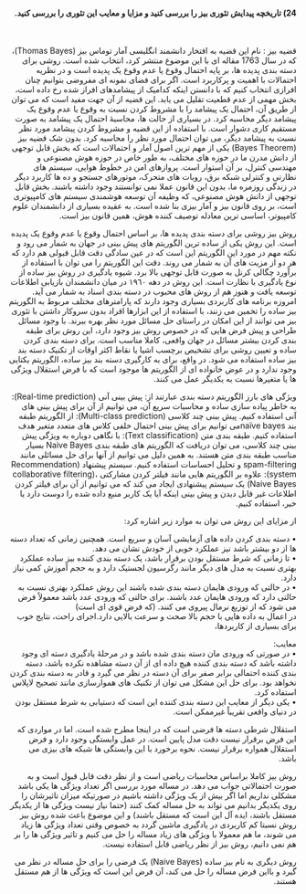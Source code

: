 
<div dir="rtl">
  
  #### 24)  تاریخچه پیدایش تئوری بیز را بررسی کنید و مزایا و معایب این تئوری را بررسی کنید.
  
  <br/>
  
قضیه بیز : نام این قضیه به افتخار دانشمند انگلیسی آمار توماس بیز (Thomas Bayes)،  که در سال 1763 مقاله ای با این موضوع منتشر کرد، انتخاب شده است. روشی برای دسته بندی پدیده ها، بر پایه احتمال وقوع یا عدم وقوع یک پدیده است و در نظریه احتمالات با اهمیت و پرکاربرد است. اگر برای فضای نمونه ای مفروضی بتوانیم چنان افرازی انتخاب کنیم که با دانستن اینکه کدامیک از پیشامدهای افراز شده رخ داده است، بخش مهمی از عدم قطعیت تقلیل می یابد.
این قضیه از آن جهت مفید است که می توان از طریق آن، احتمال یک پیشامد را با مشروط کردن نسبت به وقوع یا عدم وقوع یک پیشامد دیگر محاسبه کرد. در بسیاری از حالت ها، محاسبهٔ احتمال یک پیشامد به صورت مستقیم کاری دشوار است. با استفاده از این قضیه و مشروط کردن پیشامد مورد نظر نسبت به پیشامد دیگر، می توان احتمال مورد نظر را محاسبه کرد.
بدون شک قضیه بیز (Bayes Theorem) یکی از مهم ترین اصول آمار و احتمالات است که بخش قابل توجهی از دانش مدرن ما در حوزه های مختلف، به طور خاص در حوزه هوش مصنوعی و مهندسی کنترل، بر آن استوار است. پروازهای امن در خطوط هوایی، سیستم های نظارتی و کنترلی شبکه برق، روبات های متحرک، موتورهای جستجو و ده ها کاربرد دیگر در زندگی روزمره ما، بدون این قانون عملا نمی توانستند وجود داشته باشند. بخش قابل توجهی از دانش هوش مصنوعی، که وظیفه آن توسعه هوشمندی سیستم های کامپیوتری است، بر روی قانون بیز و آمار بیزی بنا شده است. به عقیده بسیاری از دانشمندان علوم کامپیوتر، اساسی ترین معادله توصیف کننده هوش، همین قانون بیز است.

روش بیز روشی برای دسته بندی پدیده ها، بر اساس احتمال وقوع یا عدم وقوع یک پدیده است. این روش یکی از ساده ترین الگوریتم های پیش بینی در جهان به شمار می رود و نکته مهم در مورد این الگوریتم این است که در عین سادگی دقت قابل قبولی هم دارد که هر دو از مزیت های آن به شمار می روند.
دقت این الگوریتم را می توان با استفاده از برآورد چگالی کرنل به صورت قابل توجهی بالا برد. شیوه یادگیری در روش بیز ساده از نوع یادگیری با نظارت است. این روش در دهه ١٩٦٠ در میان دانشمندان بازیابی اطلاعات توسعه یافت و هنوز هم از روش های محبوب در دسته بندی اسناد به شمار می آید.
امروزه برنامه های کاربردی بسیاری وجود دارند که پارامترهای مختلف مربوط به الگوریتم بیز ساده را تخمین می زنند، با استفاده از این ابزارها افراد بدون سروکار داشتن با تئوری بیز می توانند از این امکان در راستای حل مسائل مورد نظر بهره ببرند. با وجود مسائل طراحی و پیش فرض هایی که در خصوص روش بیز وجود دارد، این روش برای طبقه بندی کردن بیشتر مسائل در جهان واقعی، کاملا مناسب است.
برای دسته بندی کردن ساده و تعیین روشی برای تشخیص برچسب اشیا یا نقاط اکثر اوقات از تکنیک دسته بند بیز ساده استفاده می شود. در واقع، برای به کارگیری دسته بند بیز ساده، الگوریتم یکتایی وجود ندارد و در عوض خانواده ای از الگوریتم ها موجود است که با فرض استقلال ویژگی ها یا متغیرها نسبت به یکدیگر عمل می کنند.


ویژگی های بارز الگوریتم دسته بندی عبارتند از:
پیش بینی آنی (Real-time prediction): به خاطر پیاده سازی ساده و محاسبات سریع آن، می توانیم از آن برای پیش بینی های آنی استفاده کنیم.
پیش بینی چند کلاسی (Multi-class prediction): از الگوریتم طبقه بند  naïve bayesمی توانیم برای پیش بینی احتمال خلفی کلاس های متعدد متغیر هدف استفاده کنیم.
طبقه بندی متن (Text classification): با نگاهی دوباره به ویژگی پیش بینی چند کلاسی، می توان دریافت که الگوریتم های طبقه بندی Naive Bayes بسیار مناسب طبقه بندی متن هستند. به همین دلیل می توانیم از آنها برای حل مسائلی مانند spam-filtering و تحلیل احساسات استفاده کنیم.
سیستم پیشنهاد (Recommendation system): علاوه بر الگوریتم هایی مانند فیلتر کردن مشارکتی collaborative filtering)،(Naive Bayes یک سیستم پیشنهادی ایجاد می کند که می توانیم از آن برای فیلتر کردن اطلاعات غیر قابل دیدن و پیش بینی اینکه آیا یک کاربر منبع داده شده را دوست دارد یا خیر، استفاده کنیم.


از مزایای این روش می توان به موارد زیر اشاره کرد:<br/>
  
•	دسته بندی کردن داده های آزمایشی آسان و سریع است. همچنین زمانی که تعداد دسته ها از دو بیشتر باشد نیز عملکرد خوبی از خودش نشان می دهد.
<br/>
•	تا زمانی که شرط مستقل بودن برقرار باشد، یک دسته بندی کننده بیز ساده عملکرد بهتری نسبت به مدل های دیگر مانند رگرسیون لجستیک دارد و به حجم آموزش کمی نیاز دارد.
 <br/>
•	در حالتی که ورودی هایمان دسته بندی شده باشند این روش عملکرد بهتری نسبت به حالتی دارد که ورودی هایمان عدد باشند. برای حالتی که ورودی عدد باشد معمولاً فرض می شود که از توزیع نرمال پیروی می کنند. (که فرض قوی ای است)
<br/>
  در اعمال به داده هایی با حجم بالا صحت و سرعت بالایی دارد.اجرای راحت، نتایج خوب برای بسیاری از کاربردها،
  
معایب:
  <br/>
•	در صورتی که ورودی مان دسته بندی شده باشد و در مرحلهٔ یادگیری دسته ای وجود داشته باشد که دسته بندی کننده هیچ داده ای از آن دسته مشاهده نکرده باشد، دسته بندی کننده احتمالی برابر صفر برای آن دسته در نظر می گیرد و قادر به دسته بندی کردن نخواهد بود. برای حل این مشکل می توان از تکنیک های هموارسازی مانند تصحیح لاپلاس استفاده کرد.
 <br/>
•	یکی دیگر از معایب این دسته بندی کننده این است که دستیابی به شرط مستقل بودن در دنیای واقعی تقریباً غیرممکن است.
 <br/>
  
  استقلال شرطی دسته ها فرضی است که در اینجا مطرح شده است.
     اما در مواردی که این فرض برقرار نیست دقت مدل پایین است. در عمل وابستگی وجود دارد و فرض استقلال همواره برقرار نیست. نحوه برخورد با این وابستگی ها شبکه های بیزی می باشد.


   روش بیز کاملا  براساس محاسبات ریاضی است و از نظر دقت قابل قبول است و به صورت احتمالاتی جواب می دهد.
  در مساله مورد بررسی اگر تعداد ویژگی ها یکی باشد  مشکلی نداریم اما اگر بیش از یک ویژگی داشته باشیم در صورتیکه میزان تاثیرشان را روی یکدیگر بدانیم می تواند به حل مساله کمک کنند (حتما نیاز نیست ویژگی ها از یکدیگر مستقل باشند، ایده آل این است که مستقل باشند) و این موضوع باعث شده روش بیز روش نسبتا کم کاربردی در یادگیری ماشین گردد به خصوص وقتی تعداد ویژگی ها زیاد می شوند، ما هم معمولا با ویژگی های زیاد مساله را حل می کنیم و تاثیر ویژگی ها را بر هم نمی دانیم، روش بیز از نظر ریاضی قابل استفاده نیست.
  
  
  روش دیگری به نام بیز ساده (Naive Bayes) یک فرضی را برای حل مساله در نظر می گیرد و بااین فرض مساله را حل می کند، آن فرض این است که ویژگی ها از هم مستقل  هستند.  
  
